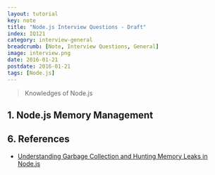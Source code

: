 ```yaml
---
layout: tutorial
key: note
title: "Node.js Interview Questions - Draft"
index: IQ121
category: interview-general
breadcrumb: [Note, Interview Questions, General]
image: interview.png
date: 2016-01-21
postdate: 2016-01-21
tags: [Node.js]
---
```


> Knowledges of Node.js

## 1. Node.js Memory Management


## 6. References
* [Understanding Garbage Collection and Hunting Memory Leaks in Node.js](https://blog.codeship.com/understanding-garbage-collection-in-node-js/)

